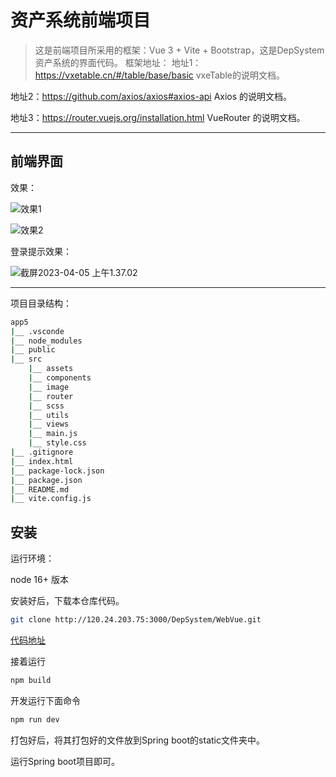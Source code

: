 # 资产系统前端项目

> 这是前端项目所采用的框架：Vue 3 + Vite + Bootstrap，这是DepSystem资产系统的界面代码。
> 框架地址：
地址1：https://vxetable.cn/#/table/base/basic vxeTable的说明文档。

地址2：https://github.com/axios/axios#axios-api Axios 的说明文档。

地址3：https://router.vuejs.org/installation.html VueRouter 的说明文档。

---

## 前端界面

效果：

![效果1](http://rrq7aezf5.sabkt.gdipper.com/typora/%E6%88%AA%E5%B1%8F2023-04-04%20%E4%B8%8A%E5%8D%889.12.33.png)

![效果2](http://rrq7aezf5.sabkt.gdipper.com/typora/%E6%88%AA%E5%B1%8F2023-04-04%20%E4%B8%8A%E5%8D%889.13.10.png)

登录提示效果：

![截屏2023-04-05 上午1.37.02](https://i.imgur.com/up8uqdU.png)

---

项目目录结构：

```bash
app5
|__ .vsconde
|__ node_modules
|__ public
|__ src
    |__ assets
    |__ components
    |__ image
    |__ router
    |__ scss
    |__ utils
    |__ views
    |__ main.js
    |__ style.css
|__ .gitignore
|__ index.html
|__ package-lock.json
|__ package.json
|__ README.md
|__ vite.config.js
```

## 安装

运行环境：

node 16+ 版本

安装好后，下载本仓库代码。

```sh
git clone http://120.24.203.75:3000/DepSystem/WebVue.git
```

[代码地址](http://120.24.203.75:3000/DepSystem/WebVue.git)

接着运行

```bash
npm build
```

开发运行下面命令

```sh
npm run dev
```

打包好后，将其打包好的文件放到Spring boot的static文件夹中。

运行Spring boot项目即可。
